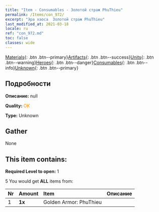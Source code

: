 ```yaml
---
title: "Item - Consumables - Золотой страж PhuThieu"
permalink: /Items/con_972/
excerpt: "Эра хаоса  Золотой страж PhuThieu"
last_modified_at: 2021-03-18
locale: ru
ref: "con_972.md"
toc: false
classes: wide
---
```

 [Materials](/ru/Items/){: .btn .btn--primary}[Artifacts](/ru/Items/Artifacts/){: .btn .btn--success}[Units](/ru/Items/Units/){: .btn .btn--warning}[Heroes](/ru/Items/Heroes/){: .btn .btn--danger}[Consumables](/ru/Items/Consumables/){: .btn .btn--info}[Unknown](/ru/Items/Unknown/){: .btn .btn--primary}

## Подробности
 **Описание:** null

 **Quality:** <span style="color: #FF8C00">OK</span>

 **Type:** Unknown

## Gather

  None

## This item contains:

 **Required Level to open:** 1

 5 You would get **ALL** items  from:

  | Nr | Amount |     Item    | Описание |
  |:---|:-------|:------------|:-----------:|
  | 1 |  **1x** | Golden Armor: PhuThieu |  | 
